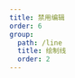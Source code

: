 ```yaml
---
title: 禁用编辑
order: 6
group:
  path: /line
  title: 绘制线
  order: 2
---
```


<code src="./editable.tsx" compact="true" defaultShowCode="true"></code>
